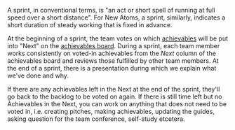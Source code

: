 A sprint, in conventional terms, is "an act or short spell of running at full speed over a short distance". For New Atoms, a sprint, similarly, indicates a short duration of steady working that is fixed in advance.

At the beginning of a sprint, the team votes on which [achievables](achievable.md) will be put into "Next" on the [achievables board](../use-the-achievables-board/readme.md). During a sprint, each team member works consistently on voted-in achievables from the *Next* column of the achievables board and reviews those fulfilled by other team members. At the end of a sprint, there is a presentation during which we explain what we've done and why.

If there are any achievables left in the Next at the end of the sprint, they'll go back to the backlog to be voted on again. If there is still time left but no Achievables in the Next, you can work on anything that does not need to be voted in, i.e. creating pitches, making achievables, updating the guides, asking question for the team conference, self-study etcetera.
